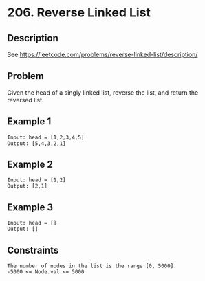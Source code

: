 # 206. Reverse Linked List

## Description
See https://leetcode.com/problems/reverse-linked-list/description/

## Problem
Given the head of a singly linked list, reverse the list, and return the reversed list.

## Example 1

```
Input: head = [1,2,3,4,5]
Output: [5,4,3,2,1]
```

## Example 2

```
Input: head = [1,2]
Output: [2,1]
```

## Example 3

```
Input: head = []
Output: []
```

## Constraints

```
The number of nodes in the list is the range [0, 5000].
-5000 <= Node.val <= 5000
```